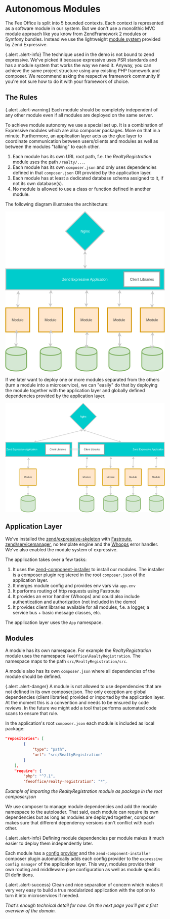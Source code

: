 # Autonomous Modules

The Fee Office is split into 5 bounded contexts. Each context is represented as a software module in
our system. But we don't use a monolithic MVC module approach like you know from ZendFramework 2 modules or Symfony bundles.
Instead we use the lightweight [module system](https://docs.zendframework.com/zend-expressive/v3/features/modular-applications/)
provided by Zend Expressive.

{.alert .alert-info}
The technique used in the demo is not bound to zend expressive. We've picked it because expressive uses
PSR standards and has a module system that works the way we need it. Anyway, you can achieve the same
project structure using any existing PHP framework and composer. We recommend asking the respective framework
community if you're not sure how to do it with your framework of choice.

## The Rules

{.alert .alert-warning}
Each module should be completely independent of any other module even if all modules are deployed on the same server.

To achieve module autonomy we use a special set up. It is a combination of Expressive modules which are also composer packages.
More on that in a minute. Furthermore, an application layer acts as the glue layer to coordinate communication between users/clients and modules
as well as between the modules "talking" to each other.

1. Each module has its own URL root path, f.e. the *RealtyRegistration* module uses the path `/realty/...`.
2. Each module has its own `composer.json` and only uses dependencies defined in that `composer.json` OR provided by the application layer.
3. Each module has at least a dedicated database schema assigned to it, if not its own database(s).
4. No module is allowed to use a class or function defined in another module.

The following diagram illustrates the architecture:

![Modules One Deployment](../img/modules_monolith.png)

If we later want to deploy one or more modules separated from the others (turn a module into a microservice), we can "easily" do that by deploying
the module together with the application layer and globally defined dependencies provided by the application layer.

![Modules Multiple Deployments](../img/modules_two_deployments.png)

## Application Layer

We've installed the [zend/expressive-skeleton](https://github.com/zendframework/zend-expressive-skeleton) with [Fastroute](https://github.com/nikic/FastRoute),
[zend/servicemanager](https://github.com/zendframework/zend-servicemanager), no template engine and the [Whoops](https://github.com/filp/whoops) error handler.
We've also enabled the module system of expressive.

The application takes over a few tasks:

1. It uses the [zend-component-installer](https://github.com/zendframework/zend-component-installer) to install our modules.
The installer is a composer plugin registered in the root `composer.json` of the application layer.
2. It merges module config and provides env vars via `app.env`
3. It performs routing of http requests using Fastroute
4. It provides an error handler (Whoops) and could also include authentication and authorization (not included in the demo)
5. It provides client libraries available for all modules, f.e. a logger, a service bus + basic message classes, etc.

The application layer uses the `App` namespace.

## Modules

A module has its own namespace. For example the *RealtyRegistration* module uses the namespace `FeeOffice\RealtyRegistration`.
The namespace maps to the path `src/RealtyRegistration/src`.

A module also has its own `composer.json` where all dependencies of the module should be defined.

{.alert .alert-danger}
A module is not allowed to use dependencies that are not defined in its own composer.json. The only exception are global dependencies (client libraries)
provided or imported by the application layer. At the moment this is a convention and needs to be ensured by code reviews. In the future we might
add a tool that performs automated code scans to ensure that rule.

In the application's root `composer.json` each module is included as local package:

```json
"repositories": [
        {
            "type": "path",
            "url": "src/RealtyRegistration"
        }
    ],
    "require": {
        "php": "^7.1",
        "feeoffice/realty-registration": "*",
```
*Example of importing the RealtyRegistration module as package in the root composer.json*

We use composer to manage module dependencies and add the module namespace to the autoloader. That said, each module can require its own dependencies
but as long as modules are deployed together, composer makes sure that different dependency versions don't conflict with each other.

{.alert .alert-info}
Defining module dependencies per module makes it much easier to deploy them independently later.

Each module has a [config provider](https://github.com/mtymek/expressive-config-manager#config-providers) and the `zend-component-installer` composer plugin
automatically adds each config provider to the `expressive config manager` of the application layer. This way, modules provide their own
routing and middleware pipe configuration as well as module specific DI definitions.

{.alert .alert-success}
Clean and nice separation of concern which makes it very very easy
to build a true modularized application with the option to turn it into microservices if needed.

*That's enough technical detail for now. On the next page you'll get a first overview of the domain.*


